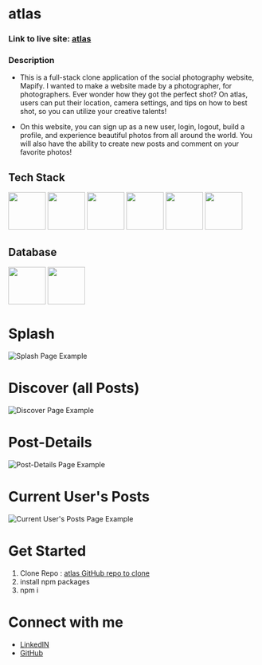 # atlas

### Link to live site: [atlas](https://atlas-zgku.onrender.com/)

### Description

- This is a full-stack clone application of the social photography website, Mapify. I wanted to make a website made by a photographer, for photographers. Ever wonder how they got the perfect shot? On atlas, users can put their location, camera settings, and tips on how to best shot, so you can utilize your creative talents!

- On this website, you can sign up as a new user, login, logout, build a profile, and experience beautiful photos from all around the world. You will also have the ability to create new posts and comment on your favorite photos!

## Tech Stack

[<img src="https://user-images.githubusercontent.com/105324675/190726531-63e5fa0c-5e9a-4e12-a4df-ac578bdfefb3.svg" width="75" height="75">](https://whatwg.org/) [<img src="https://user-images.githubusercontent.com/105324675/190727242-21af03e1-b793-4257-bdc5-14996fb8da63.svg" width="75" height="75">](https://www.css3.com/) [<img src="https://user-images.githubusercontent.com/105324675/190727472-da7d5a51-ef2e-4f71-b90c-333debd2d147.svg" width="75" height="75">](https://reactjs.org/) [<img src="https://user-images.githubusercontent.com/105324675/190727697-f61e28b7-1597-4be0-9dc4-dbc443790f86.svg" width="75" height="75">](https://redux.js.org/) [<img src="https://user-images.githubusercontent.com/105324675/190729715-5aeed1a2-0914-413e-ac4b-de23aa7ed802.svg" width="75" height="75">](https://nodejs.org/en) [<img src="https://user-images.githubusercontent.com/105324675/190729918-773ddf18-90d3-4d52-aa81-c02731d413bf.svg" width="75" height="75">](https://www.npmjs.com/)

## Database

[<img src="https://user-images.githubusercontent.com/105324675/190727354-8f322958-5b34-4c96-b052-358d06d0d9ef.svg" width="75" height="75">](https://www.postgresql.org/) [<img src="https://user-images.githubusercontent.com/105324675/190739700-864f937c-4e43-48ea-9216-00edb49d301d.svg" width="75" height="75">](https://sequelize.org/)

# Splash

![Splash Page Example](https://res.cloudinary.com/duvgdb8rd/image/upload/v1670250056/atlas/README/01-splash-page_dfu6ir.png)

# Discover (all Posts)

![Discover Page Example](https://res.cloudinary.com/duvgdb8rd/image/upload/v1670250052/atlas/README/04-all-posts_jdpzc7.png)

# Post-Details

![Post-Details Page Example](https://res.cloudinary.com/duvgdb8rd/image/upload/v1670250052/atlas/README/04-all-posts_jdpzc7.png)

# Current User's Posts

![Current User's Posts Page Example](https://res.cloudinary.com/duvgdb8rd/image/upload/v1670250043/atlas/README/10-current-user-posts_rijedl.png)

# Get Started

1. Clone Repo : [atlas GitHub repo to clone](https://github.com/krispikris/atlas-iii)
2. install npm packages
3. npm i

# Connect with me

- [LinkedIN](https://www.linkedin.com/in/kristopherhan/)
- [GitHub](https://github.com/krispikris)
